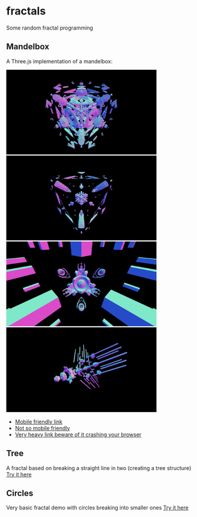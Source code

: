# fractals
Some random fractal programming

## Mandelbox
A Three.js implementation of a mandelbox:

<img src="https://github.com/MarkArts/fractals/blob/master/mandelbox/screens/1.PNG?raw=true" width="400"> <img src="https://github.com/MarkArts/fractals/blob/master/mandelbox/screens/2.PNG?raw=true" width="400"> <img src="https://github.com/MarkArts/fractals/blob/master/mandelbox/screens/rec2.PNG?raw=true" width="400"> <img src="https://github.com/MarkArts/fractals/blob/master/mandelbox/screens/rec3.PNG?raw=true" width="400">

* [Mobile friendly link](http://thomassio.nl/mark/fractals/mandelbox/index.html#detail=50;cameraX=3;cameraY=3;cameraZ=3;boxSize=5)
* [Not so mobile friendly](http://thomassio.nl/mark/fractals/mandelbox/index.html#detail=100;cameraX=3;cameraY=3;cameraZ=3;boxSize=5;scale=3;escape=3.5)
* [Very heavy link beware of it crashing your browser](http://thomassio.nl/mark/fractals/mandelbox/index.html#detail=300;cameraX=3;cameraY=3;cameraZ=3;boxSize=5;scale=3;escape=2)

## Tree
A fractal based on breaking a straight line in two (creating a tree structure)
[Try it here](http://thomassio.nl/mark/fractals/tree/)

## Circles
Very basic fractal demo with circles breaking into smaller ones
[Try it here](http://thomassio.nl/mark/fractals/circles/)
